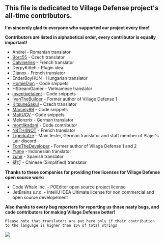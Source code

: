 ## This file is dedicated to **Village Defense** project's all-time contributors.

**I'm sincerely glad to everyone who supported our project every time!**

**Contributors are listed in alphabetical order, every contributor is equally important!**
* Andrei - Romanian translator
* [Borc55](https://www.spigotmc.org/members/borc55.108890/) - Czech translator
* [Calvineries](https://www.spigotmc.org/members/calvineries.120470/) - French translator
* DerpyKitteh - Plugin idea
* [Dianox](https://www.spigotmc.org/members/dianox.74931/) - French translator
* EnderBoyHUN - Hungarian translator
* [HomieDion](https://www.spigotmc.org/members/homiedion.118743/) - Code snippets
* HStreamGamer - Vietnamese translator
* [inventivetalent](https://www.spigotmc.org/members/inventivetalent.6643/) - Code snippets
* [IvanTheBuilder](https://www.spigotmc.org/members/ivanthebuilder.18881/) - Former author of Village Defense 1
* [KitsuneSakul](https://www.spigotmc.org/members/kitsunesakul.61401/) - Czech translator
* [Marcely99](https://www.spigotmc.org/members/marcely99.62672/) - Code snippets
* [MattUGV](https://www.spigotmc.org/members/mattugv.139086/) - Code snippets
* Melonzrix - German translator
* [montlikadani](https://www.spigotmc.org/members/toldi.251100/) - Code contributor
* [N4TH4NOT](https://www.spigotmc.org/members/n4th4not.400311/) - French translator
* [Tigerkatze](https://www.spigotmc.org/members/tigerkatze.414545/) - Main tester, German translator and staff member of Plajer's Lair discord
* [TomTheDeveloper](https://www.spigotmc.org/members/tomthedeveloper.4729/) - Former author of Village Defense 1 and 2
* [Yume](https://www.spigotmc.org/members/demonmugen.310240/) - Indonesian translator
* [zuhir](https://www.spigotmc.org/members/zuhir.31452/) - Spanish translator
* 壁灯 - Chinese (Simplified) translator

**Thanks to these companies for providing free licenses for Village Defense open source work:**
* Code Whale Inc. - POEditor open source project license
* JetBrains s.r.o. - IntelliJ IDEA Ultimate license for non commercial and open source developement

**Also thanks to every bug reporters for reporting us those nasty bugs, and code contributors for making Village Defense better!**

`Please note that translators are put here only if their contribution to the language is higher than 15% of total strings`

![](https://i.imgur.com/LFakRC8.png)

